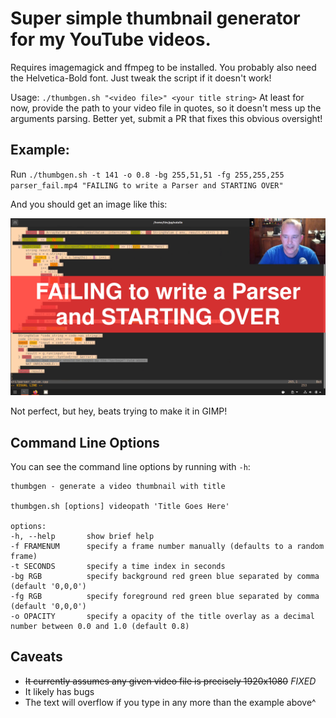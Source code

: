 # Super simple thumbnail generator for my YouTube videos.

Requires imagemagick and ffmpeg to be installed. You probably also need the Helvetica-Bold font. Just tweak the script if it doesn't work!

Usage: `./thumbgen.sh "<video file>" <your title string>`
At least for now, provide the path to your video file in quotes, so it doesn't mess up the arguments parsing.
Better yet, submit a PR that fixes this obvious oversight!

## Example:

Run `./thumbgen.sh -t 141 -o 0.8 -bg 255,51,51 -fg 255,255,255 parser_fail.mp4 "FAILING to write a Parser and STARTING OVER"`

And you should get an image like this:

![example](example.png)

Not perfect, but hey, beats trying to make it in GIMP!

## Command Line Options

You can see the command line options by running with `-h`:

```
thumbgen - generate a video thumbnail with title

thumbgen.sh [options] videopath 'Title Goes Here'
 
options:
-h, --help       show brief help
-f FRAMENUM      specify a frame number manually (defaults to a random frame)
-t SECONDS       specify a time index in seconds
-bg RGB          specify background red green blue separated by comma (default '0,0,0')
-fg RGB          specify foreground red green blue separated by comma (default '0,0,0')
-o OPACITY       specify a opacity of the title overlay as a decimal number between 0.0 and 1.0 (default 0.8)
```

## Caveats

* ~~It currently assumes any given video file is precisely 1920x1080~~ *FIXED*
* It likely has bugs
* The text will overflow if you type in any more than the example above^
